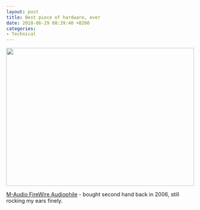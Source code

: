 ```yaml
---
layout: post
title: Best piece of hardware, ever
date: 2010-06-29 08:39:40 +0200
categories:
- Technical
---
```

<img src="https://content.rusiczki.net/2010/06/M-Audio-FireWire-Audiophile.png" alt="" title="M-Audio FireWire Audiophile" width="500" height="368" alt="M-Audio FireWire Audiophile Control Panel Screenshot"/>

<a href="http://www.soundonsound.com/sos/may04/articles/maudiofirewireap.htm">M-Audio FireWire Audiophile</a> - bought second hand back in 2006, still rocking my ears finely.

